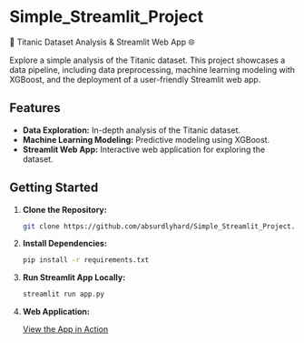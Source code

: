 # Simple_Streamlit_Project
🚢 Titanic Dataset Analysis &amp; Streamlit Web App 🌐


Explore a simple analysis of the Titanic dataset. This project showcases a data pipeline, including data preprocessing, machine learning modeling with XGBoost, and the deployment of a user-friendly Streamlit web app.

## Features

- **Data Exploration:** In-depth analysis of the Titanic dataset.
- **Machine Learning Modeling:** Predictive modeling using XGBoost.
- **Streamlit Web App:** Interactive web application for exploring the dataset.

## Getting Started

1. **Clone the Repository:**
   ```bash
   git clone https://github.com/absurdlyhard/Simple_Streamlit_Project.git


2. **Install Dependencies:**
   ```bash
   pip install -r requirements.txt


3. **Run Streamlit App Locally:**
   ```bash
   streamlit run app.py
   

4. **Web Application:**
   
   [View the App in Action](https://simple-web-app.streamlit.app/)
